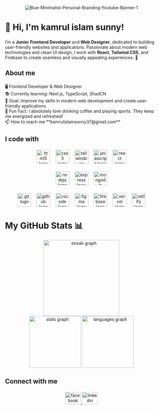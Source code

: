 <div align="center">
  <img src="https://i.ibb.co.com/Gv8NBgkd/Blue-Minimalist-Personal-Branding-Youtube-Banner-1.jpg" alt="Blue-Minimalist-Personal-Branding-Youtube-Banner-1" border="0" />
</div>

###

<h1 align="left">👋 Hi, I'm kamrul islam sunny!</h1>

###

<p align="left">I’m a <b>Junior Frontend Developer</b> and <b>Web Designer</b>, dedicated to building user-friendly websites and applications. Passionate about modern web technologies and clean UI design, I work with <b>React</b>, <b>Tailwind CSS</b>, and Firebase to create seamless and visually appealing experiences. 🚀</p>

###

<h2 align="left">About me</h2>

###

<p align="left">🖥️ Frontend Developer & Web Designer<br>📚 Currently learning: Next.js, TypeScript, ShadCN<br>🎯 Goal: Improve my skills in modern web development and create user-friendly applications.<br>🎲 Fun Fact:  I absolutely love drinking coffee and playing sports. They keep me energized and refreshed! <br> 📫 How to reach me **kamrulislamsunny37@gmail.com**</p>


###

<h2 align="left">I code with</h2>

###

<div align="center">
  <img src="https://skillicons.dev/icons?i=html" height="45" alt="html5 logo"  />
  <img width="10" />
  <img src="https://skillicons.dev/icons?i=css" height="45" alt="css3 logo"  />
  <img width="10" />
  <img src="https://skillicons.dev/icons?i=tailwind" height="45" alt="tailwindcss logo"  />
  <img width="10" />
  <img src="https://skillicons.dev/icons?i=js" height="45" alt="javascript logo"  />
  <img width="10" />
  <img src="https://skillicons.dev/icons?i=react" height="45" alt="react logo"  />
</div>

###

<div align="center">
  <img src="https://skillicons.dev/icons?i=nodejs" height="45" alt="nodejs logo"  />
  <img width="10" />
  <img src="https://skillicons.dev/icons?i=express" height="45" alt="express logo"  />
  <img width="10" />
  <img src="https://skillicons.dev/icons?i=mongodb" height="45" alt="mongodb logo"  />
</div>

###

<div align="center">
  <img src="https://skillicons.dev/icons?i=git" height="45" alt="git logo"  />
  <img width="10" />
  <img src="https://skillicons.dev/icons?i=github" height="45" alt="github logo"  />
  <img width="10" />
  <img src="https://skillicons.dev/icons?i=vscode" height="45" alt="vscode logo"  />
  <img width="10" />
  <img src="https://skillicons.dev/icons?i=figma" height="45" alt="figma logo"  />
  <img width="10" />
  <img src="https://skillicons.dev/icons?i=firebase" height="45" alt="firebase logo"  />
  <img width="10" />
  <img src="https://skillicons.dev/icons?i=vercel" height="45" alt="vercel logo"  />
  <img width="10" />
  <img src="https://skillicons.dev/icons?i=netlify" height="45" alt="netlify logo"  />
</div>

###
###
<h1>My GitHub Stats 📊</h1>
<div align="center">
   <img src="https://streak-stats.demolab.com?user=kamrul-islam-sunny&locale=en&mode=daily&theme=radical&hide_border=true&border_radius=7&order=3" height="250" alt="streak graph"  />
<div/>
<div >
  <img src="https://github-readme-stats.vercel.app/api?username=kamrul-islam-sunny&hide_title=false&hide_rank=false&show_icons=true&include_all_commits=true&count_private=true&disable_animations=false&theme=radical&locale=en&hide_border=true&order=1" height="170" alt="stats graph"  />
  <img src="https://github-readme-stats.vercel.app/api/top-langs?username=kamrul-islam-sunny&locale=en&hide_title=false&layout=compact&card_width=320&langs_count=10&theme=radical&hide_border=true&order=2" height="170" alt="languages graph"  />
</div>


###

<h2 align="left">Connect with me</h2>

###

<div align="center">
  <a href="https://www.facebook.com/kamrulislam.sunny.35/" target="_blank">
    <img src="https://raw.githubusercontent.com/maurodesouza/profile-readme-generator/master/src/assets/icons/social/facebook/default.svg" width="52" height="40" alt="facebook logo"  />
  </a>
  <img src="https://raw.githubusercontent.com/maurodesouza/profile-readme-generator/master/src/assets/icons/social/linkedin/default.svg" width="52" height="40" alt="linkedin logo"  />
</div>
